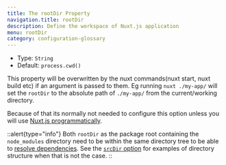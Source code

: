 ```yaml
---
title: The rootDir Property
navigation.title: rootDir
description: Define the workspace of Nuxt.js application
menu: rootDir
category: configuration-glossary
---
```


- Type: `String`
- Default: `process.cwd()`

This property will be overwritten by the nuxt commands(nuxt start, nuxt build etc) if an argument is passed to them. Eg running `nuxt ./my-app/` will set the `rootDir` to the absolute path of `./my-app/` from the current/working directory.

Because of that its normally not needed to configure this option unless you will use [Nuxt.js programmatically](/docs/internals-glossary/nuxt).

::alert{type="info"}
Both `rootDir` as the package root containing the `node_modules` directory need to be within the same directory tree to be able to <a href="https://nodejs.org/api/modules.html#modules_all_together">resolve dependencies</a>. See the [`srcDir` option](/docs/configuration-glossary/configuration-srcdir) for examples of directory structure when that is not the case.
::
